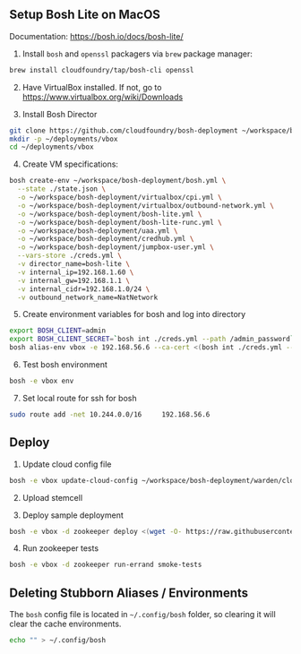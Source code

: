 ## Setup Bosh Lite on MacOS 

Documentation: https://bosh.io/docs/bosh-lite/

1. Install `bosh` and `openssl` packagers via `brew` package manager: 

```bash
brew install cloudfoundry/tap/bosh-cli openssl
```

2. Have VirtualBox installed. If not, go to https://www.virtualbox.org/wiki/Downloads

3. Install Bosh Director
```bash
git clone https://github.com/cloudfoundry/bosh-deployment ~/workspace/bosh-deployment
mkdir -p ~/deployments/vbox
cd ~/deployments/vbox
```

4. Create VM specifications: 

```bash
bosh create-env ~/workspace/bosh-deployment/bosh.yml \
  --state ./state.json \
  -o ~/workspace/bosh-deployment/virtualbox/cpi.yml \
  -o ~/workspace/bosh-deployment/virtualbox/outbound-network.yml \
  -o ~/workspace/bosh-deployment/bosh-lite.yml \
  -o ~/workspace/bosh-deployment/bosh-lite-runc.yml \
  -o ~/workspace/bosh-deployment/uaa.yml \
  -o ~/workspace/bosh-deployment/credhub.yml \
  -o ~/workspace/bosh-deployment/jumpbox-user.yml \
  --vars-store ./creds.yml \
  -v director_name=bosh-lite \
  -v internal_ip=192.168.1.60 \
  -v internal_gw=192.168.1.1 \
  -v internal_cidr=192.168.1.0/24 \
  -v outbound_network_name=NatNetwork
```

5. Create environment variables for bosh and log into directory

```bash
export BOSH_CLIENT=admin
export BOSH_CLIENT_SECRET=`bosh int ./creds.yml --path /admin_password`
bosh alias-env vbox -e 192.168.56.6 --ca-cert <(bosh int ./creds.yml --path /director_ssl/ca)
```

6. Test bosh environment

```bash
bosh -e vbox env
```

7. Set local route for ssh for bosh

```bash
sudo route add -net 10.244.0.0/16     192.168.56.6
```


## Deploy 

1. Update cloud config file
```bash
bosh -e vbox update-cloud-config ~/workspace/bosh-deployment/warden/cloud-config.yml
```

2. Upload stemcell

3. Deploy sample deployment

```bash
bosh -e vbox -d zookeeper deploy <(wget -O- https://raw.githubusercontent.com/cppforlife/zookeeper-release/master/manifests/zookeeper.yml)
```
4. Run zookeeper tests

```bash
bosh -e vbox -d zookeeper run-errand smoke-tests
```


## Deleting Stubborn Aliases / Environments 

The `bosh` config file is located in `~/.config/bosh` folder, so clearing it will clear the cache environments. 

```bash
echo "" > ~/.config/bosh
```

